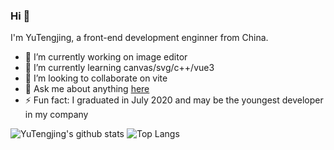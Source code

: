 ### Hi 👋

I'm YuTengjing, a front-end development enginner from China.

- 🔭 I’m currently working on image editor
- 🌱 I’m currently learning canvas/svg/c++/vue3
- 👯 I’m looking to collaborate on vite
- 💬 Ask me about anything [here](https://www.zhihu.com/people/yu-teng-jing)
- ⚡ Fun fact: I graduated in July 2020 and may be the youngest developer in my company

![YuTengjing's github stats](https://github-readme-stats.vercel.app/api?username=tjx666&show_icons=true)
![Top Langs](https://github-readme-stats.vercel.app/api/top-langs/?username=tjx666&layout=compact)
